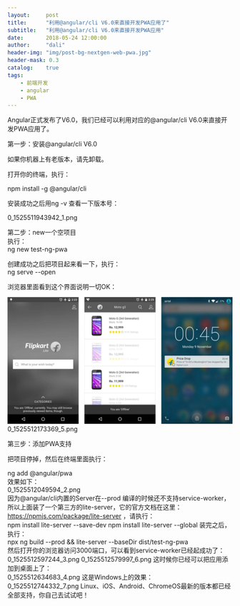 ```yaml
---
layout:     post
title:      "利用@angular/cli V6.0来直接开发PWA应用了"
subtitle:   "利用@angular/cli V6.0来直接开发PWA应用"
date:       2018-05-24 12:00:00
author:     "dali"
header-img: "img/post-bg-nextgen-web-pwa.jpg"
header-mask: 0.3
catalog:    true
tags:
    - 前端开发
    - angular
    - PWA
---
```


Angular正式发布了V6.0，我们已经可以利用对应的@angular/cli V6.0来直接开发PWA应用了。<br>

第一步：安装@angular/cli V6.0<br>

如果你机器上有老版本，请先卸载。<br>

打开你的终端，执行：<br>

npm install -g @angular/cli<br>

安装成功之后用ng -v 查看一下版本号：<br>

0_1525511943942_1.png<br>

第二步：new一个空项目<br>
执行：<br>
ng new test-ng-pwa<br>

创建成功之后把项目起来看一下，执行：<br>
ng serve --open<br>

浏览器里面看到这个界面说明一切OK：<br>

![](/img/in-post/post-nextgen-web-pwa/flipkart-2.jpeg)
0_1525512173369_5.png

第三步：添加PWA支持<br>

把项目停掉，然后在终端里面执行：<br>

ng add @angular/pwa<br>
效果如下：<br>
0_1525512049594_2.png<br>
因为@angular/cli内置的Server在--prod 编译的时候还不支持service-worker，所以上面装了一个第三方的lite-server，它的官方文档在这里：https://npmjs.com/package/lite-server ，请执行：<br>
npm install lite-server --save-dev
npm install lite-server --global
装完之后，执行：<br>
npx ng build --prod && lite-server --baseDir dist/test-ng-pwa<br>
然后打开你的浏览器访问3000端口，可以看到service-worker已经起成功了：<br>
0_1525512597244_3.png
0_1525512579997_6.png
这时候你已经可以把应用添加到桌面上了：<br>
0_1525512634683_4.png
这是Windows上的效果：<br>
0_1525512744332_7.png
Linux、iOS、Android、ChromeOS最新的版本都已经全部支持，你自己去试试吧！
